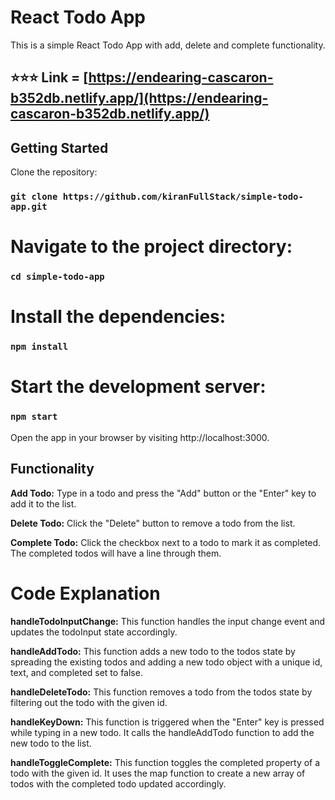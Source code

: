 # React Todo App

This is a simple React Todo App with add, delete and complete functionality.

## ⭐️⭐️⭐️ Link = [https://endearing-cascaron-b352db.netlify.app/](https://endearing-cascaron-b352db.netlify.app/)

## Getting Started

Clone the repository:

### `git clone https://github.com/kiranFullStack/simple-todo-app.git`

# Navigate to the project directory:

### `cd simple-todo-app`

# Install the dependencies:

### `npm install`

# Start the development server:

### `npm start`

Open the app in your browser by visiting http://localhost:3000.

## Functionality

**Add Todo:** Type in a todo and press the "Add" button or the "Enter" key to add it to the list.

**Delete Todo:** Click the "Delete" button to remove a todo from the list.

**Complete Todo:** Click the checkbox next to a todo to mark it as completed. The completed todos will have a line through them.

# Code Explanation

**handleTodoInputChange:** This function handles the input change event and updates the todoInput state accordingly.

**handleAddTodo:** This function adds a new todo to the todos state by spreading the existing todos and adding a new todo object with a unique id, text, and completed set to false.

**handleDeleteTodo:** This function removes a todo from the todos state by filtering out the todo with the given id.

**handleKeyDown:** This function is triggered when the "Enter" key is pressed while typing in a new todo. It calls the handleAddTodo function to add the new todo to the list.

**handleToggleComplete:** This function toggles the completed property of a todo with the given id. It uses the map function to create a new array of todos with the completed todo updated accordingly.
